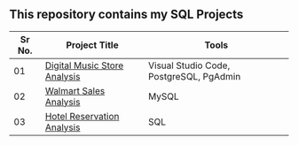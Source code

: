 ## This repository contains my SQL Projects

|Sr No.| Project Title | Tools |
|------|---------------|------------|
|01|[Digital Music Store Analysis](https://github.com/jatin8570/SQL_Projects/tree/main/Digital_Music_Store_Analysis)|Visual Studio Code, PostgreSQL, PgAdmin|
|02|[Walmart Sales Analysis](https://github.com/jatin8570/SQL_Projects/tree/main/Walmart_Sales_Analysis)|MySQL|
|03|[Hotel Reservation Analysis](https://github.com/jatin8570/Hotel_Reservation_Analysis)|SQL|

<!--|01|[Business Insights 360](https://github.com/abhijeetk597/bi-dashboards/tree/main/Business-Insights-360)|Power BI|-->

